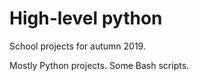 # High-level python

School projects for autumn 2019.  

Mostly Python projects. Some Bash scripts.
